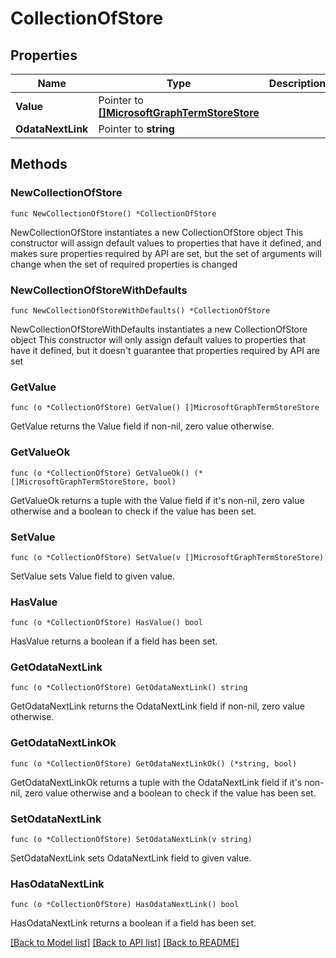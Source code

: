 # CollectionOfStore

## Properties

Name | Type | Description | Notes
------------ | ------------- | ------------- | -------------
**Value** | Pointer to [**[]MicrosoftGraphTermStoreStore**](MicrosoftGraphTermStoreStore.md) |  | [optional] 
**OdataNextLink** | Pointer to **string** |  | [optional] 

## Methods

### NewCollectionOfStore

`func NewCollectionOfStore() *CollectionOfStore`

NewCollectionOfStore instantiates a new CollectionOfStore object
This constructor will assign default values to properties that have it defined,
and makes sure properties required by API are set, but the set of arguments
will change when the set of required properties is changed

### NewCollectionOfStoreWithDefaults

`func NewCollectionOfStoreWithDefaults() *CollectionOfStore`

NewCollectionOfStoreWithDefaults instantiates a new CollectionOfStore object
This constructor will only assign default values to properties that have it defined,
but it doesn't guarantee that properties required by API are set

### GetValue

`func (o *CollectionOfStore) GetValue() []MicrosoftGraphTermStoreStore`

GetValue returns the Value field if non-nil, zero value otherwise.

### GetValueOk

`func (o *CollectionOfStore) GetValueOk() (*[]MicrosoftGraphTermStoreStore, bool)`

GetValueOk returns a tuple with the Value field if it's non-nil, zero value otherwise
and a boolean to check if the value has been set.

### SetValue

`func (o *CollectionOfStore) SetValue(v []MicrosoftGraphTermStoreStore)`

SetValue sets Value field to given value.

### HasValue

`func (o *CollectionOfStore) HasValue() bool`

HasValue returns a boolean if a field has been set.

### GetOdataNextLink

`func (o *CollectionOfStore) GetOdataNextLink() string`

GetOdataNextLink returns the OdataNextLink field if non-nil, zero value otherwise.

### GetOdataNextLinkOk

`func (o *CollectionOfStore) GetOdataNextLinkOk() (*string, bool)`

GetOdataNextLinkOk returns a tuple with the OdataNextLink field if it's non-nil, zero value otherwise
and a boolean to check if the value has been set.

### SetOdataNextLink

`func (o *CollectionOfStore) SetOdataNextLink(v string)`

SetOdataNextLink sets OdataNextLink field to given value.

### HasOdataNextLink

`func (o *CollectionOfStore) HasOdataNextLink() bool`

HasOdataNextLink returns a boolean if a field has been set.


[[Back to Model list]](../README.md#documentation-for-models) [[Back to API list]](../README.md#documentation-for-api-endpoints) [[Back to README]](../README.md)


